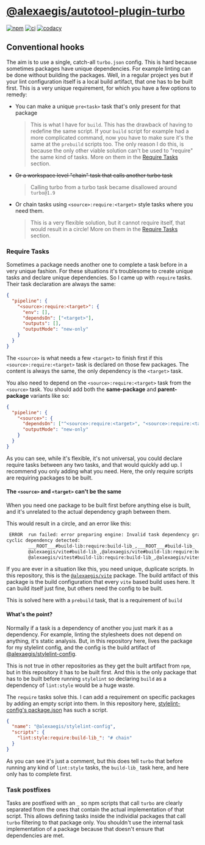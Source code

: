 # [@alexaegis/autotool-plugin-turbo](https://github.com/AlexAegis/js-tooling/tree/master/packages/autotool-plugin-turbo)

[![npm](https://img.shields.io/npm/v/@alexaegis/autotool-plugin-turbo/latest)](https://www.npmjs.com/package/@alexaegis/autotool-plugin-turbo)
[![ci](https://github.com/AlexAegis/js-tooling/actions/workflows/cicd.yml/badge.svg)](https://github.com/AlexAegis/js-tooling/actions/workflows/cicd.yml)
[![codacy](https://app.codacy.com/project/badge/Grade/7939332dc9454dc1b0529e720ff902e6)](https://www.codacy.com/gh/AlexAegis/js-tooling/dashboard?utm_source=github.com&utm_medium=referral&utm_content=AlexAegis/js-tooling&utm_campaign=Badge_Grade)

## Conventional hooks

The aim is to use a single, catch-all `turbo.json` config. This is hard because
sometimes packages have unique dependencies. For example linting can be done
without building the packages. Well, in a regular project yes but if your lint
configuration itself is a local build artifact, that one has to be built first.
This is a very unique requirement, for which you have a few options to remedy:

- You can make a unique `pre<task>` task that's only present for that package
  > This is what I have for `build`. This has the drawback of having to redefine
  > the same script. If your `build` script for example had a more complicated
  > command, now you have to make sure it's the same at the `prebuild` scripts
  > too. The only reason I do this, is because the only other viable solution
  > can't be used to "require" the same kind of tasks. More on them in the
  > [Require Tasks](./readme.md#require-tasks) section.
- ~~Or a workspace level "chain" task that calls another turbo task~~
  > Calling turbo from a turbo task became disallowed around `turbo@1.9`
- Or chain tasks using `<source>:require:<target>` style tasks where you need
  them.
  > This is a very flexible solution, but it cannot require itself, that would
  > result in a circle! More on them in the
  > [Require Tasks](./readme.md#require-tasks) section.

### Require Tasks

Sometimes a package needs another one to complete a task before in a very unique
fashion. For these situations it's troublesome to create unique tasks and
declare unique dependencies. So I came up with `require` tasks. Their task
declaration are always the same:

```json
{
  "pipeline": {
    "<source>:require:<target>": {
      "env": [],
      "dependsOn": ["<target>"],
      "outputs": [],
      "outputMode": "new-only"
    }
  }
}
```

The `<source>` is what needs a few `<target>` to finish first if this
`<source>:require:<target>` task is declared on those few packages. The content
is always the same, the only dependency is the `<target>` task.

You also need to depend on the `<source>:require:<target>` task from the
`<source>` task. You should add both the **same-package** and **parent-package**
variants like so:

```json
{
  "pipeline": {
    "<source>": {
      "dependsOn": ["^<source>:require:<target>", "<source>:require:<target>"],
      "outputMode": "new-only"
    }
  }
}
```

As you can see, while it's flexible, it's not universal, you could declare
require tasks between any two tasks, and that would quickly add up. I recommend
you only adding what you need. Here, the only require scripts are requiring
packages to be built.

#### The `<source>` and `<target>` can't be the same

When you need one package to be built first before anything else is built, and
it's unrelated to the actual dependency graph between them.

This would result in a circle, and an error like this:

```sh
 ERROR  run failed: error preparing engine: Invalid task dependency graph:
cyclic dependency detected:
        ___ROOT___#build-lib:require:build-lib_,___ROOT___#build-lib_
        @alexaegis/vite#build-lib_,@alexaegis/vite#build-lib:require:build-lib_
        @alexaegis/vitest#build-lib:require:build-lib_,@alexaegis/vitest#build-lib_
```

If you are ever in a situation like this, you need unique, duplicate scripts. In
this repository, this is the [`@alexaegis/vite`](../vite/) package. The build
artifact of this package is the build configuration that every `vite` based
build uses here. It can build itself just fine, but others need the config to be
built.

This is solved here with a `prebuild` task, that is a requirement of `build`

#### What's the point?

Normally if a task is a dependency of another you just mark it as a dependency.
For example, linting the stylesheets does not depend on anything, it's static
analysis. But, in this repository here, lives the package for my stylelint
config, and the config is the build artifact of
[@alexaegis/stylelint-config](../stylelint-config/).

This is not true in other repositories as they get the built artifact from
`npm`, but in this repository it has to be built first. And this is the only
package that has to be built before running `stylelint` so declaring `build` as
a dependency of `lint:style` would be a huge waste.

The `require` tasks solve this. I can add a requirement on specific packages by
adding an empty script into them. In this repository here,
[stylelint-config's package.json](../stylelint-config/package.json) has such a
script.

```json
{
  "name": "@alexaegis/stylelint-config",
  "scripts": {
    "lint:style:require:build-lib_": "# chain"
  }
}
```

As you can see it's just a comment, but this does tell `turbo` that before
running any kind of `lint:style` tasks, the `build-lib_` task here, and here
only has to complete first.

### Task postfixes

Tasks are postfixed with an `_` so npm scripts that call `turbo` are clearly
separated from the ones that contain the actual implementation of that script.
This allows defining tasks inside the individial packages that call `turbo`
filtering to that package only. You shouldn't use the internal task
implementation of a package because that doesn't ensure that dependencies are
met.
